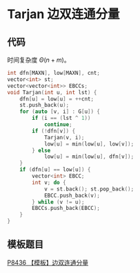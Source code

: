 # Tarjan 边双连通分量

## 代码

时间复杂度 $\Theta(n + m)$。

```cpp
int dfn[MAXN], low[MAXN], cnt;
vector<int> st;
vector<vector<int>> EBCCs;
void Tarjan(int u, int lst) {
    dfn[u] = low[u] = ++cnt;
    st.push_back(u);
    for (auto [v, i] : G[u]) {
        if (i == (lst ^ 1))
            continue;
        if (!dfn[v]) {
            Tarjan(v, i);
            low[u] = min(low[u], low[v]);
        } else
            low[u] = min(low[u], dfn[v]);
    }
    if (dfn[u] == low[u]) {
        vector<int> EBCC;
        int v; do {
            v = st.back(); st.pop_back();
            EBCC.push_back(v);
        } while (v != u);
        EBCCs.push_back(EBCC);
    }
}
```

## 模板题目

[P8436 【模板】边双连通分量](https://www.luogu.com.cn/problem/P8436)
